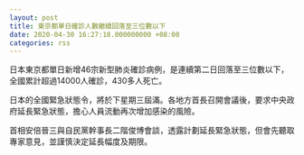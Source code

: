 ```yaml
---
layout: post
title: 東京都單日確診人數繼續回落至三位數以下
date: 2020-04-30 16:27:18.000000000 +08:00
categories: rss
---
```


日本東京都單日新增46宗新型肺炎確診病例，是連續第二日回落至三位數以下，全國累計超過14000人確診，430多人死亡。

日本的全國緊急狀態令，將於下星期三屆滿。各地方首長召開會議後，要求中央政府延長緊急狀態，擔心人員流動再次增加感染的風險。

首相安倍晉三與自民黨幹事長二階俊博會談，透露計劃延長緊急狀態，但會先聽取專家意見，並謹慎決定延長幅度及期限。
